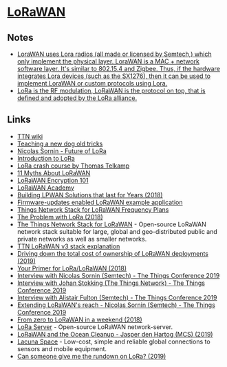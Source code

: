 # [LoRaWAN](https://www.thethingsnetwork.org/docs/lorawan/)

## Notes

- [LoraWAN uses Lora radios (all made or licensed by Semtech,) which only implement the physical layer. LoraWAN is a MAC + network software layer. It's similar to 802.15.4 and Zigbee. Thus, if the hardware integrates Lora devices (such as the SX1276), then it can be used to implement LoraWAN or custom protocols using Lora.](https://www.reddit.com/r/raspberry_pi/comments/9mfrym/iot_lora_boards_launch_with_raspberry_pi_microbit/)
- [LoRa is the RF modulation, LoRaWAN is the protocol on top, that is defined and adopted by the LoRa alliance.](https://www.reddit.com/r/IOT/comments/a339h3/im_using_lora_and_not_lorawan_what_am_i_missing/)

## Links

- [TTN wiki](https://www.thethingsnetwork.org/docs/)
- [Teaching a new dog old tricks](https://medium.com/@aallan/teaching-a-new-dog-old-tricks-965a578e753b)
- [Nicolas Sornin - Future of LoRa](https://www.youtube.com/watch?v=jNnPTxWRNxs)
- [Introduction to LoRa](https://www.youtube.com/watch?v=8Oxcp9wQQnk)
- [LoRa crash course by Thomas Telkamp](https://www.youtube.com/watch?v=T3dGLqZrjIQ)
- [11 Myths About LoRaWAN](https://www.electronicdesign.com/industrial-automation/11-myths-about-lorawan)
- [LoRaWAN Encryption 101](https://lorawanacademyblog.semtech.com/lorawan-encryption-101?utm_campaign=LoRaWAN%20Academy&utm_content=78683441&utm_medium=social&utm_source=twitter)
- [LoRaWAN Academy](https://lorawanacademy.semtech.com/)
- [Building LPWAN Solutions that last for Years (2018)](https://www.youtube.com/watch?v=mEmpbIlo8XQ&list=PLEx5khR4g7PJW7u0GKxRPIQddtu69boT3)
- [Firmware-updates enabled LoRaWAN example application](https://github.com/ARMmbed/mbed-os-example-lorawan-fuota)
- [Things Network Stack for LoRaWAN Frequency Plans](https://github.com/TheThingsNetwork/lorawan-frequency-plans)
- [The Problem with LoRa (2018)](https://hackernoon.com/the-problem-with-lora-af4f5263d378)
- [The Things Network Stack for LoRaWAN](https://github.com/TheThingsNetwork/lorawan-stack) - Open-source LoRaWAN network stack suitable for large, global and geo-distributed public and private networks as well as smaller networks.
- [TTN LoRaWAN v3 stack explanation](https://www.youtube.com/watch?v=CeSvqkxg25c)
- [Driving down the total cost of ownership of LoRaWAN deployments (2019)](https://www.youtube.com/watch?v=HJFkV8qqhr4)
- [Your Primer for LoRa/LoRaWAN (2018)](https://medium.com/iotforall/your-primer-for-lora-lorawan-33f1e0eb4215)
- [Interview with Nicolas Sornin (Semtech) - The Things Conference 2019](https://www.youtube.com/watch?v=MCIzkiMloyE)
- [Interview with Johan Stokking (The Things Network) - The Things Conference 2019](https://www.youtube.com/watch?v=hGf93zY8X1c)
- [Interview with Alistair Fulton (Semtech) - The Things Conference 2019](https://www.youtube.com/watch?v=-tzKMHTdoe8)
- [Extending LoRaWAN's reach - Nicolas Sornin (Semtech) - The Things Conference 2019](https://www.youtube.com/watch?v=pHq7_rgDyFA)
- [From zero to LoRaWAN in a weekend (2018)](https://github.com/ttn-zh/ic880a-gateway/wiki)
- [LoRa Server](https://github.com/brocaar/loraserver) - Open-source LoRaWAN network-server.
- [LoRaWAN and the Ocean Cleanup - Jasper den Hartog (MCS) (2019)](https://www.youtube.com/watch?v=E5huiCbVR5A)
- [Lacuna Space](http://lacuna.space/) - Low-cost, simple and reliable global connections to sensors and mobile equipment.
- [Can someone give me the rundown on LoRa? (2019)](https://www.reddit.com/r/IOT/comments/bzd2q0/can_someone_give_me_the_rundown_on_lora/)
